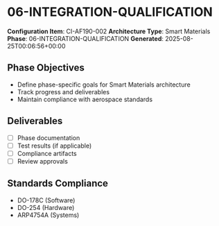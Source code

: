 # 06-INTEGRATION-QUALIFICATION

**Configuration Item**: CI-AF190-002
**Architecture Type**: Smart Materials
**Phase**: 06-INTEGRATION-QUALIFICATION
**Generated**: 2025-08-25T00:06:56+00:00

## Phase Objectives
- Define phase-specific goals for Smart Materials architecture
- Track progress and deliverables
- Maintain compliance with aerospace standards

## Deliverables
- [ ] Phase documentation
- [ ] Test results (if applicable)
- [ ] Compliance artifacts
- [ ] Review approvals

## Standards Compliance
- DO-178C (Software)
- DO-254 (Hardware)
- ARP4754A (Systems)
